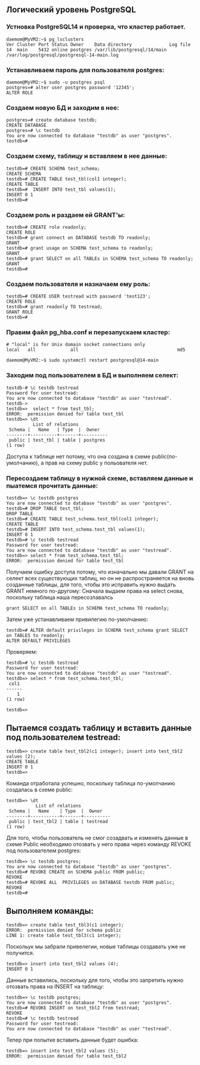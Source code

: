 ## Логический уровень PostgreSQL
### Устновка PostgreSQL14 и проверка, что кластер работает.
```
daemom@MyVM2:~$ pg_lsclusters
Ver Cluster Port Status Owner    Data directory              Log file
14  main    5432 online postgres /var/lib/postgresql/14/main /var/log/postgresql/postgresql-14-main.log
```
### Устанавливаем пароль для пользователя postgres:
```
daemom@MyVM2:~$ sudo -u postgres psql
postgres=# alter user postgres password '12345';
ALTER ROLE
```
### Создаем новую БД и заходим в нее:  
```
postgres=# create database testdb;
CREATE DATABASE
postgres=# \c testdb
You are now connected to database "testdb" as user "postgres".
testdb=#
```
### Создаем схему, таблицу и вставляем в нее данные:
```
testdb=# CREATE SCHEMA test_schema;
CREATE SCHEMA
testdb=# CREATE TABLE test_tbl(col1 integer);
CREATE TABLE
testdb=#  INSERT INTO test_tbl values(1);
INSERT 0 1
testdb=#
```
### Создаем роль и раздаем ей GRANT'ы:
```
testdb=# CREATE role readonly;
CREATE ROLE
testdb=# grant connect on DATABASE testdb TO readonly;
GRANT
testdb=# grant usage on SCHEMA test_schema to readonly;
GRANT
testdb=# grant SELECT on all TABLEs in SCHEMA test_schema TO readonly;
GRANT
testdb=#
```
### Создаем пользователя и назначаем ему роль:  
```
testdb=# CREATE USER testread with password 'test123';
CREATE ROLE
testdb=# grant readonly TO testread;
GRANT ROLE
testdb=#
```
### Правим файл pg_hba.conf и перезапускаем кластер:  
```
# "local" is for Unix domain socket connections only
local   all             all                                     md5
```
```
daemom@MyVM2:~$ sudo systemctl restart postgresql@14-main
```
### Заходим под пользователем в БД и выполняем селект:  
```
testdb-# \c testdb testread
Password for user testread:
You are now connected to database "testdb" as user "testread".
testdb->
testdb=>  select * from test_tbl;
ERROR:  permission denied for table test_tbl
testdb=> \dt
          List of relations
 Schema |   Name   | Type  |  Owner
--------+----------+-------+----------
 public | test_tbl | table | postgres
(1 row)
```
Доступа к таблице нет потому, что она создана в схеме public(по-умолчанию), а прав на схему public у польователя нет.

### Пересоздаем таблицу в нужной схеме, вставляем данные и пыатемся прочитать данные:

```
testdb=> \c testdb postgres
You are now connected to database "testdb" as user "postgres".
testdb=# DROP TABLE test_tbl;
DROP TABLE
testdb=# CREATE TABLE test_schema.test_tbl(col1 integer);
CREATE TABLE
testdb=# INSERT INTO test_schema.test_tbl values(1);
INSERT 0 1
testdb=# \c testdb testread
Password for user testread:
You are now connected to database "testdb" as user "testread".
testdb=> select * from test_schema.test_tbl;
ERROR:  permission denied for table test_tbl
```
Получаем ошибку доступа потому, что изначально мы давали GRANT на селект всех существующих таблиц, но он не распространяется на вновь созданные таблицы, для того, чтобы это исправить нужно выдать GRANT немного по-другому:
Сначала выдаем права на select снова, поскольку таблица наша пересозлавалсь
```
grant SELECT on all TABLEs in SCHEMA test_schema TO readonly;
```
Затем уже устанавливаем привилегию по-умолчанию:
```
testdb=# ALTER default privileges in SCHEMA test_schema grant SELECT on TABLES to readonly;
ALTER DEFAULT PRIVILEGES
```
Проверяем:  
```
testdb=# \c testdb testread
Password for user testread:
You are now connected to database "testdb" as user "testread".
testdb=> select * from test_schema.test_tbl;
 col1
------
    1
(1 row)

testdb=>
```
## Пытаемся создать таблицу и вставить данные под пользователем testread:
```
testdb=> create table test_tbl2(c1 integer); insert into test_tbl2 values (2);
CREATE TABLE
INSERT 0 1
testdb=>
```
Команда отработала успешно, поскольку таблица по-умолчанию создалась в схеме public:
```
testdb=> \dt
           List of relations
 Schema |   Name    | Type  |  Owner
--------+-----------+-------+----------
 public | test_tbl2 | table | testread
(1 row)
```

Для того, чтобы пользователь не смог созадвать и изменять данные в схеме Public необходимо отозвать у него права через команду REVOKE под пользователем postgres:
```
testdb=> \c testdb postgres;
You are now connected to database "testdb" as user "postgres".
testdb=# REVOKE CREATE on SCHEMA public FROM public;
REVOKE
testdb=# REVOKE ALL  PRIVILEGES on DATABASE testdb FROM public;
REVOKE
testdb=#
```
## Выполняем команды:
```
testdb=> create table test_tbl3(c1 integer); 
ERROR:  permission denied for schema public
LINE 1: create table test_tbl3(c1 integer);
```
Поскольук мы забрали привелегии, новые таблицы создавать уже не получится.

```
testdb=> insert into test_tbl2 values (4);
INSERT 0 1
```

Данные вставились, поскольку для того, чтобы это запретить нужно отозвать права на INSERT на таблицу:
```
testdb=> \c testdb postgres;
You are now connected to database "testdb" as user "postgres".
testdb=# REVOKE INSERT on test_tbl2 from testread;
REVOKE
testdb=# \c testdb testread
Password for user testread:
You are now connected to database "testdb" as user "testread".
```
Тепер при попытке вставить данные будет ошибка:
```
testdb=> insert into test_tbl2 values (5);
ERROR:  permission denied for table test_tbl2
```
